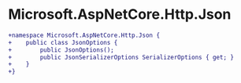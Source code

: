 # Microsoft.AspNetCore.Http.Json

``` diff
+namespace Microsoft.AspNetCore.Http.Json {
+    public class JsonOptions {
+        public JsonOptions();
+        public JsonSerializerOptions SerializerOptions { get; }
+    }
+}
```
